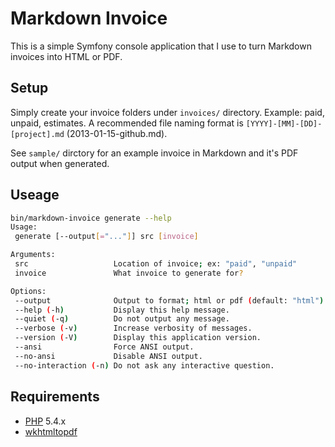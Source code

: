# Markdown Invoice

This is a simple Symfony console application that I use to turn Markdown invoices into HTML or PDF.


## Setup

Simply create your invoice folders under `invoices/` directory. Example: paid, unpaid, estimates. A recommended file 
naming format is `[YYYY]-[MM]-[DD]-[project].md` (2013-01-15-github.md).

See `sample/` dirctory for an example invoice in Markdown and it's PDF output when generated.

## Useage

```bash
bin/markdown-invoice generate --help
Usage:
 generate [--output[="..."]] src [invoice]

Arguments:
 src                   Location of invoice; ex: "paid", "unpaid"
 invoice               What invoice to generate for?

Options:
 --output              Output to format; html or pdf (default: "html")
 --help (-h)           Display this help message.
 --quiet (-q)          Do not output any message.
 --verbose (-v)        Increase verbosity of messages.
 --version (-V)        Display this application version.
 --ansi                Force ANSI output.
 --no-ansi             Disable ANSI output.
 --no-interaction (-n) Do not ask any interactive question.
```

## Requirements

- [PHP](http://php.net) 5.4.x
- [wkhtmltopdf](http://code.google.com/p/wkhtmltopdf/)